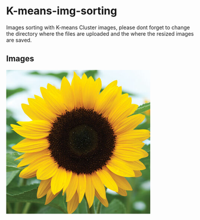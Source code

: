 # K-means-img-sorting
Images sorting with K-means
Cluster images, please dont forget to change the directory where the files are uploaded and the where the resized images are saved.
## Images
<img src="Images/Sunflower/01814_01_sunrichorangesum.jpg">
